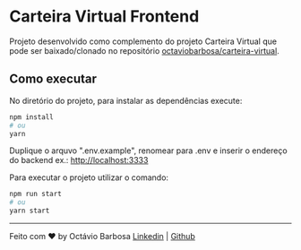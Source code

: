 # Carteira Virtual Frontend

Projeto desenvolvido como complemento do projeto Carteira Virtual que pode ser baixado/clonado no repositório [octaviobarbosa/carteira-virtual](https://github.com/octaviobarbosa/carteira-virtual).

## Como executar

No diretório do projeto, para instalar as dependências execute:

```bash
npm install
# ou
yarn
```

Duplique o arquvo ".env.example", renomear para .env e inserir o endereço do backend ex.: [http://localhost:3333](http://localhost:3333)

Para executar o projeto utilizar o comando:

```bash
npm run start
# ou
yarn start
```

---

Feito com ♥ by Octávio Barbosa [Linkedin](https://www.linkedin.com/in/octaviobarbosa/) | [Github](https://github.com/octaviobarbosa)
